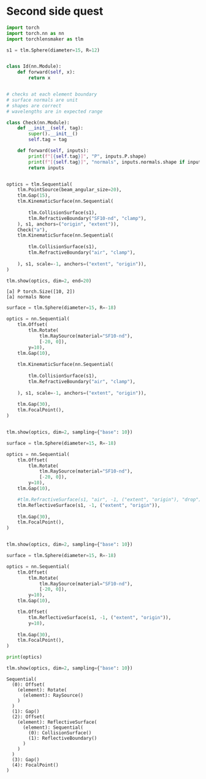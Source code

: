 # Second side quest


```python
import torch
import torch.nn as nn
import torchlensmaker as tlm

s1 = tlm.Sphere(diameter=15, R=12)


class Id(nn.Module):
    def forward(self, x):
        return x


# checks at each element boundary
# surface normals are unit
# shapes are correct
# wavelengths are in expected range

class Check(nn.Module):
    def __init__(self, tag):
        super().__init__()
        self.tag = tag

    def forward(self, inputs):
        print(f"[{self.tag}]", "P", inputs.P.shape)
        print(f"[{self.tag}]", "normals", inputs.normals.shape if inputs.normals is not None else None)
        return inputs


optics = tlm.Sequential(
    tlm.PointSource(beam_angular_size=20),
    tlm.Gap(15),
    tlm.KinematicSurface(nn.Sequential(
        
        tlm.CollisionSurface(s1),
        tlm.RefractiveBoundary("SF10-nd", "clamp"),
    ), s1, anchors=("origin", "extent")),
    Check("a"),
    tlm.KinematicSurface(nn.Sequential(
        
        tlm.CollisionSurface(s1),
        tlm.RefractiveBoundary("air", "clamp"),
        
    ), s1, scale=-1, anchors=("extent", "origin")),
)

tlm.show(optics, dim=2, end=20)
```

    [a] P torch.Size([10, 2])
    [a] normals None



<TLMViewer src="./second_side_quest_files/second_side_quest_0.json?url" />



```python
surface = tlm.Sphere(diameter=15, R=-18)

optics = nn.Sequential(
    tlm.Offset(
        tlm.Rotate(
            tlm.RaySource(material="SF10-nd"),
            [-20, 0]),
        y=10),
    tlm.Gap(10),
    
    tlm.KinematicSurface(nn.Sequential(
        
        tlm.CollisionSurface(s1),
        tlm.RefractiveBoundary("air", "clamp"),
        
    ), s1, scale=-1, anchors=("extent", "origin")),
    
    tlm.Gap(30),
    tlm.FocalPoint(),
)


tlm.show(optics, dim=2, sampling={"base": 10})
```


<TLMViewer src="./second_side_quest_files/second_side_quest_1.json?url" />



```python
surface = tlm.Sphere(diameter=15, R=-18)

optics = nn.Sequential(
    tlm.Offset(
        tlm.Rotate(
            tlm.RaySource(material="SF10-nd"),
            [-20, 0]),
        y=10),
    tlm.Gap(10),

    #tlm.RefractiveSurface(s1, "air", -1, ("extent", "origin"), "drop"),
    tlm.ReflectiveSurface(s1, -1, ("extent", "origin")),
    
    tlm.Gap(30),
    tlm.FocalPoint(),
)


tlm.show(optics, dim=2, sampling={"base": 10})
```


<TLMViewer src="./second_side_quest_files/second_side_quest_2.json?url" />



```python
surface = tlm.Sphere(diameter=15, R=-18)

optics = nn.Sequential(
    tlm.Offset(
        tlm.Rotate(
            tlm.RaySource(material="SF10-nd"),
            [-20, 0]),
        y=10),
    tlm.Gap(10),

    tlm.Offset(
        tlm.ReflectiveSurface(s1, -1, ("extent", "origin")),
        y=10),
    
    tlm.Gap(30),
    tlm.FocalPoint(),
)

print(optics)

tlm.show(optics, dim=2, sampling={"base": 10})
```

    Sequential(
      (0): Offset(
        (element): Rotate(
          (element): RaySource()
        )
      )
      (1): Gap()
      (2): Offset(
        (element): ReflectiveSurface(
          (element): Sequential(
            (0): CollisionSurface()
            (1): ReflectiveBoundary()
          )
        )
      )
      (3): Gap()
      (4): FocalPoint()
    )



<TLMViewer src="./second_side_quest_files/second_side_quest_3.json?url" />

